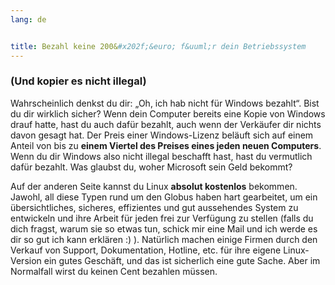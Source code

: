 ```yaml
---
lang: de


title: Bezahl keine 200&#x202f;&euro; f&uuml;r dein Betriebssystem
---
```


<h3>(Und kopier es nicht illegal)</h3>

Wahrscheinlich denkst du dir: „Oh, ich hab nicht f&uuml;r Windows bezahlt“. Bist du dir wirklich sicher? Wenn dein Computer bereits eine Kopie von Windows drauf hatte, hast du auch daf&uuml;r bezahlt, auch wenn der Verk&auml;ufer dir nichts davon gesagt hat. Der Preis einer Windows-Lizenz bel&auml;uft sich auf einem Anteil von bis zu <b>einem Viertel des Preises eines jeden neuen Computers</b>. Wenn du dir Windows also nicht illegal beschafft hast, hast du vermutlich daf&uuml;r bezahlt. Was glaubst du, woher Microsoft sein Geld bekommt?

Auf der anderen Seite kannst du Linux <b>absolut kostenlos</b> bekommen. Jawohl, all diese Typen rund um den Globus haben hart gearbeitet, um ein &uuml;bersichtliches, sicheres, effizientes und gut aussehendes System zu entwickeln und ihre Arbeit f&uuml;r jeden frei zur Verf&uuml;gung zu stellen (falls du dich fragst, warum sie so etwas tun, schick mir eine Mail und ich werde es dir so gut ich kann erkl&auml;ren :) ). Nat&uuml;rlich machen einige Firmen durch den Verkauf von Support, Dokumentation, Hotline, etc. f&uuml;r ihre eigene Linux-Version ein gutes Gesch&auml;ft, und das ist sicherlich eine gute Sache. Aber im Normalfall wirst du keinen Cent bezahlen m&uuml;ssen.




